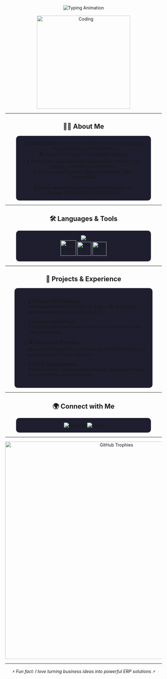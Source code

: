 <!-- 💜 Abdelrahman Abdelghany | Odoo Developer 💜 -->

<div align="center">
  <img src="https://readme-typing-svg.demolab.com?font=Fira+Code&pause=1000&color=B95EFF&center=true&vCenter=true&width=600&lines=Hi+👋+I'm+Abdelrahman+Abdelghany;Odoo+Developer;Python+%7C+XML+%7C+PostgreSQL+%7C+Odoo+Framework" alt="Typing Animation" />
</div>

<br/>

<div align="center">
  <img src="https://cdn.dribbble.com/users/1162077/screenshots/3848914/programmer.gif" width="300" alt="Coding"/>
</div>

---

<div align="center">
  <h2>👨‍💻 About Me</h2>
</div>

<div align="center" style="background-color:#1e1e2f; padding:15px; border-radius:10px; width:80%; margin:auto;">
  💼 <b>Odoo Developer</b> with <b>1.5+ years</b> of experience building and customizing ERP systems.<br/>
  🎓 Bachelor's degree in <b>Computer Science</b><br/>
  🚀 Passionate about <b>business automation</b>, modular ERP design, and efficient workflows.<br/>
  💬 Ask me about <b>Python, Odoo Framework, XML, PostgreSQL</b><br/><br/>
  📧 <b>Email:</b> abdelrahmanabdelghany80@gmail.com<br/>
  📞 <b>Phone:</b> 01123995738 | 01062076511
</div>

---

<div align="center">
  <h2>🛠️ Languages & Tools</h2>
</div>

<div align="center" style="background-color:#1e1e2f; padding:15px; border-radius:10px; width:80%; margin:auto;">
  <img src="https://skillicons.dev/icons?i=python,postgresql,git,html,css,javascript,vscode,linux" /><br/>
  <img src="https://www.odoo.com/web/image/website/1/logo/Odoo?unique=915d2f8" width="50" alt="Odoo logo"/>
  <img src="https://www.svgrepo.com/show/373632/xml.svg" width="45" alt="XML"/>
  <img src="https://www.svgrepo.com/show/373632/json.svg" width="45" alt="JSON"/>
</div>

---

<div align="center">
  <h2>🚀 Projects & Experience</h2>
</div>

<div align="left" style="background-color:#1e1e2f; padding:20px; border-radius:10px; width:80%; margin:auto;">

- 🧩 <b>Custom Odoo Modules:</b>  
  Developed tailored modules for <b>Sales, HR, Inventory, and Accounting</b> using Odoo 15 & 16.

- 🔗 <b>System Integrations:</b>  
  Integrated Odoo with external APIs and automated data sync workflows.

- 🗃️ <b>Database & Migration:</b>  
  Managed <b>PostgreSQL</b> databases and handled migrations across different Odoo versions.

- 🎨 <b>UI/UX Customization:</b>  
  Enhanced Odoo <b>QWeb templates</b> and <b>JavaScript views</b> for a smoother user experience.
</div>

---

<div align="center">
  <h2>🌍 Connect with Me</h2>
</div>

<div align="center" style="background-color:#1e1e2f; padding:15px; border-radius:10px; width:80%; margin:auto;">
  <a href="https://www.linkedin.com/in/abdelrahman-abdelghany-1474b3230" target="_blank">
    <img src="https://img.shields.io/badge/LinkedIn-Abdelrahman%20Abdelghany-8A2BE2?logo=linkedin&logoColor=white" alt="LinkedIn"/>
  </a>
  <a href="mailto:abdelrahmanabdelghany80@gmail.com">
    <img src="https://img.shields.io/badge/Email-abdelrahmanabdelghany80%40gmail.com-D14836?logo=gmail&logoColor=white" alt="Email"/>
  </a>
</div>

---

<div align="center" style="margin-top:10px;">
  <img src="https://github-profile-trophy.vercel.app/?username=abdelrahman-abdelghany4&theme=onedark&no-frame=true&margin-w=10" width="700" alt="GitHub Trophies"/>
</div>

---

<div align="center" style="margin-top:15px;">
  <i>⚡ Fun fact: I love turning business ideas into powerful ERP solutions ⚡</i>
</div>
